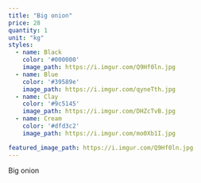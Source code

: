```yaml
---
title: "Big onion"
price: 28
quantity: 1
unit: "kg"
styles:
  - name: Black
    color: '#000000'
    image_path: https://i.imgur.com/Q9Hf0ln.jpg
  - name: Blue
    color: '#39589e'
    image_path: https://i.imgur.com/qyneTth.jpg
  - name: Clay
    color: '#9c5145'
    image_path: https://i.imgur.com/DHZcTvB.jpg
  - name: Cream
    color: '#dfd3c2'
    image_path: https://i.imgur.com/mo0Xb1I.jpg

featured_image_path: https://i.imgur.com/Q9Hf0ln.jpg
---
```

<p>Big onion</p>